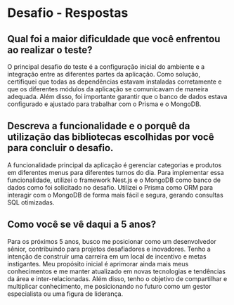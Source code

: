 # Desafio - Respostas

## Qual foi a maior dificuldade que você enfrentou ao realizar o teste?

O principal desafio do teste é a configuração inicial do ambiente e a integração entre as diferentes partes da aplicação. Como solução, certifiquei que todas as dependências estavam instaladas corretamente e que os diferentes módulos da aplicação se comunicavam de maneira adequada. Além disso, foi importante garantir que o banco de dados estava configurado e ajustado para trabalhar com o Prisma e o MongoDB.

## Descreva a funcionalidade e o porquê da utilização das bibliotecas escolhidas por você para concluir o desafio.

A funcionalidade principal da aplicação é gerenciar categorias e produtos em diferentes menus para diferentes turnos do dia. Para implementar essa funcionalidade, utilizei o framework Nest.js e o MongoDB como banco de dados como foi solicitado no desafio. Utilizei o Prisma como ORM para interagir com o MongoDB de forma mais fácil e segura, gerando consultas SQL otimizadas.

## Como você se vê daqui a 5 anos?

Para os próximos 5 anos, busco me posicionar como um desenvolvedor sênior, contribuindo para projetos desafiadores e inovadores. 
Tenho a intenção de construir uma carreira em um local de incentivo e metas instigantes. Meu propósito inicial é aprimorar ainda mais meus conhecimentos e me manter atualizado em novas tecnologias e tendências da área e inter-relacionadas. Além disso, tenho o objetivo de compartilhar e multiplicar conhecimento, me posicionando no futuro como um gestor especialista ou uma figura de liderança.
